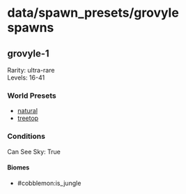 # data/spawn_presets/grovyle spawns  
  
## grovyle-1  
Rarity: ultra-rare  
Levels: 16-41  
  
### World Presets  
* [natural](data/spawn_data/natural.md)  
* [treetop](data/spawn_data/treetop.md)  
  
### Conditions  
Can See Sky: True  
  
#### Biomes  
  * #cobblemon:is_jungle
  
